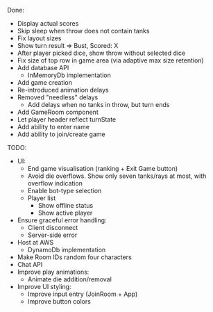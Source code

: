 Done:
-	Display actual scores
-	Skip sleep when throw does not contain tanks
- 	Fix layout sizes
- 	Show turn result => Bust, Scored: X
-	After player picked dice, show throw without selected dice
-	Fix size of top row in game area (via adaptive max size retention)
-	Add database API
	-	InMemoryDb implementation
-	Add game creation
-	Re-introduced animation delays
-	Removed "needless" delays
	-	Add delays when no tanks in throw, but turn ends
-	Add GameRoom component
-	Let player header reflect turnState
-	Add ability to enter name
-	Add ability to join/create game

TODO:
-	UI:
	-	End game visualisation (ranking + Exit Game button)
	-	Avoid die overflows. Show only seven tanks/rays at most, with overflow indication
	-	Enable bot-type selection
	-	Player list
		-	Show offline status
		-	Show active player
-	Ensure graceful error handling:
	-	Client disconnect
	-	Server-side error
-	Host at AWS
	-	DynamoDb implementation
-	Make Room IDs random four characters
-	Chat API
-	Improve play animations:
	-	Animate die addition/removal
-	Improve UI styling:
	-	Improve input entry (JoinRoom + App)
	-	Improve button colors
